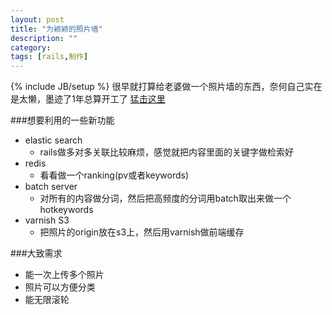 ```yaml
---
layout: post
title: "为颖颖的照片墙"
description: ""
category: 
tags: [rails,制作]
---
```

{% include JB/setup %}
很早就打算给老婆做一个照片墙的东西，奈何自己实在是太懒，墨迹了1年总算开工了
[猛击这里](http://daxiazihy.com:3000)

###想要利用的一些新功能
- elastic search
  - rails做多对多关联比较麻烦，感觉就把内容里面的关键字做检索好
- redis
  - 看看做一个ranking(pv或者keywords)
- batch server
  - 对所有的内容做分词，然后把高频度的分词用batch取出来做一个hotkeywords
- varnish S3
  - 把照片的origin放在s3上，然后用varnish做前端缓存
<!--more-->

###大致需求
- 能一次上传多个照片
- 照片可以方便分类
- 能无限滚轮

